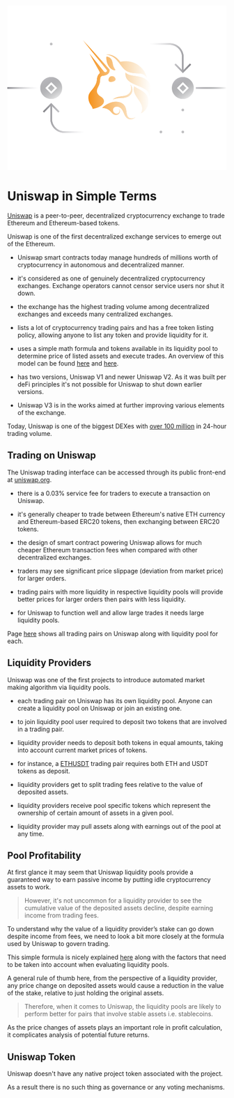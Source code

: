 ![](images/uniswap-Main-l.png)

# Uniswap in Simple Terms

[Uniswap](https://uniswap.info/home) is a peer-to-peer, decentralized cryptocurrency exchange to trade Ethereum and Ethereum-based tokens. 

Uniswap is one of the first decentralized exchange services to emerge out of the Ethereum.

- Uniswap smart contracts today manage hundreds of millions worth of cryptocurrency in autonomous and decentralized manner.

- it's considered as one of genuinely decentralized cryptocurrency exchanges. Exchange operators cannot censor service users nor shut it down.

- the exchange has the highest trading volume among decentralized exchanges and exceeds many centralized exchanges.
    
- lists a lot of cryptocurrency trading pairs and has a free token listing policy, allowing anyone to list any token and provide liquidity for it.

- uses a simple math formula and tokens available in its liquidity pool to determine price of listed assets and execute trades. An overview of this model can be found [here](https://uniswap.org/docs/v2/protocol-overview/how-uniswap-works) and [here](https://uniswap.org/docs/v2/core-concepts/swaps/).

- has two versions, Uniswap V1 and newer Uniswap V2. As it was built per deFi principles it's not possible for Uniswap to shut down earlier versions. 

- Uniswap V3 is in the works aimed at further improving various elements of the exchange. 
    
Today, Uniswap is one of the biggest DEXes with [over 100 million](https://migrate.uniswap.info/home) in 24-hour trading volume.

## Trading on Uniswap

The Uniswap trading interface can be accessed through its public front-end at [uniswap.org](https://app.uniswap.org/#/swap).

- there is a 0.03% service fee for traders to execute a transaction on Uniswap.

- it's generally cheaper to trade between Ethereum's native ETH currency and Ethereum-based ERC20 tokens, then exchanging between ERC20 tokens.

- the design of smart contract powering Uniswap allows for much cheaper Ethereum transaction fees when compared with other decentralized exchanges.

- traders may see significant price slippage (deviation from market price) for larger orders. 

- trading pairs with more liquidity in respective liquidity pools will provide better prices for larger orders then pairs with less liquidity.

- for Uniswap to function well and allow large trades it needs large liquidity pools.

Page [here](https://uniswap.info/pairs) shows all trading pairs on Uniswap along with liquidity pool for each.

## Liquidity Providers

Uniswap was one of the first projects to introduce automated market making algorithm via liquidity pools.

- each trading pair on Uniswap has its own liquidity pool. Anyone can create a liquidity pool on Uniswap or join an existing one.

- to join liquidity pool user required to deposit two tokens that are involved in a trading pair.

- liquidity provider needs to deposit both tokens in equal amounts, taking into account current market prices of tokens.

- for instance, a [ETHUSDT](https://uniswap.info/pair/0x0d4a11d5eeaac28ec3f61d100daf4d40471f1852) trading pair requires both ETH and USDT tokens as deposit.

- liquidity providers get to split trading fees relative to the value of deposited assets. 

- liquidity providers receive pool specific tokens which represent the ownership of certain amount of assets in a given pool.

- liquidity provider may pull assets along with earnings out of the pool at any time.

## Pool Profitability

At first glance it may seem that Uniswap liquidity pools provide a guaranteed way to earn passive income by putting idle cryptocurrency assets to work.

> However, it's not uncommon for a liquidity provider to see the cumulative value of the deposited assets decline, despite earning income from trading fees.

To understand why the value of a liquidity provider’s stake can go down despite income from fees, we need to look a bit more closely at the formula used by Uniswap to govern trading.

This simple formula is nicely explained [here](https://medium.com/@pintail/uniswap-a-good-deal-for-liquidity-providers-104c0b6816f2) along with the factors that need to be taken into account when evaluating liquidity pools.

A general rule of thumb here, from the perspective of a liquidity provider, any price change on deposited assets would cause a reduction in the value of the stake, relative to just holding the original assets. 

> Therefore, when it comes to Uniswap, the liquidity pools are likely to perform better for pairs that involve stable assets i.e. stablecoins.

As the price changes of assets plays an important role in profit calculation, it complicates analysis of potential future returns.

## Uniswap Token

Uniswap doesn't have any native project token associated with the project. 

As a result there is no such thing as governance or any voting mechanisms.
